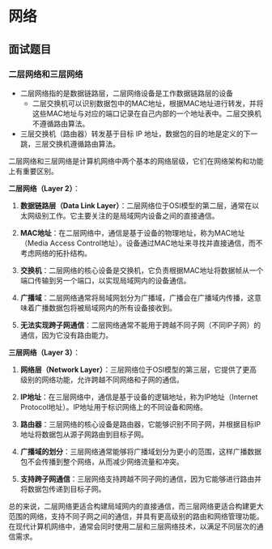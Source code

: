 # 网络
## 面试题目
### 二层网络和三层网络
* 二层网络指的是数据链路层，二层网络设备是工作数据链路层的设备
  * 二层交换机可以识别数据包中的MAC地址，根据MAC地址进行转发，并将这些MAC地址与对应的端口记录在自己内部的一个地址表中。二层交换机不遵循路由算法。
* 三层交换机（路由器）转发基于目标 IP 地址，数据包的目的地是定义的下一跳，三层交换机遵循路由算法。

二层网络和三层网络是计算机网络中两个基本的网络层级，它们在网络架构和功能上有重要区别。

**二层网络（Layer 2）**：

1. **数据链路层（Data Link Layer）**：二层网络位于OSI模型的第二层，通常在以太网级别工作。它主要关注的是局域网内设备之间的直接通信。

2. **MAC地址**：在二层网络中，通信是基于设备的物理地址，称为MAC地址（Media Access Control地址）。设备通过MAC地址来寻找并直接通信，而不考虑网络的拓扑结构。

3. **交换机**：二层网络的核心设备是交换机，它负责根据MAC地址将数据帧从一个端口传输到另一个端口，以实现局域网内的设备通信。

4. **广播域**：二层网络通常将局域网划分为广播域，广播会在广播域内传播，这意味着广播数据包将被局域网内的所有设备接收到。

5. **无法实现跨子网通信**：二层网络通常不能用于跨越不同子网（不同IP子网）的通信，因为它没有路由能力。

**三层网络（Layer 3）**：

1. **网络层（Network Layer）**：三层网络位于OSI模型的第三层，它提供了更高级别的网络功能，允许跨越不同网络和子网的通信。

2. **IP地址**：在三层网络中，通信是基于设备的逻辑地址，称为IP地址（Internet Protocol地址）。IP地址用于标识网络上的不同设备和网络。

3. **路由器**：三层网络的核心设备是路由器，它能够识别不同子网，并根据目标IP地址将数据包从源子网路由到目标子网。

4. **广播域的划分**：三层网络通常能够将广播域划分为更小的范围，这样广播数据包不会传播到整个网络，从而减少网络流量和冲突。

5. **支持跨子网通信**：三层网络支持跨越不同子网的通信，因为它能够进行路由并将数据包传递到目标子网。

总的来说，二层网络更适合构建局域网内的直接通信，而三层网络更适合构建更大范围的网络，支持不同子网之间的通信，并具有更高级别的路由和网络管理功能。在现代计算机网络中，通常会同时使用二层和三层网络技术，以满足不同层次的通信需求。